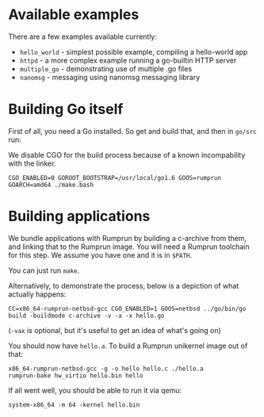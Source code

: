 Available examples
==================

There are a few examples available currently:

- `hello_world` - simplest possible example, compiling a hello-world app
- `httpd` - a more complex example running a go-builtin HTTP server
- `multiple_go` - demonstrating use of multiple .go files
- `nanomsg` - messaging using nanomsg messaging library

Building Go itself
==================

First of all, you need a Go installed. So get and build that, and then in `go/src` run:

We disable CGO for the build process because of a known incompability with the linker. 

```
CGO_ENABLED=0 GOROOT_BOOTSTRAP=/usr/local/go1.6 GOOS=rumprun GOARCH=amd64 ./make.bash
```

Building applications
=====================

We bundle applications with Rumprun by building a c-archive from them,
and linking that to the Rumprun image.  You will need a Rumprun toolchain
for this step.  We assume you have one and it is in `$PATH`.

You can just run `make`.

Alternatively, to demonstrate the process, below is a depiction of what
actually happens:

```
CC=x86_64-rumprun-netbsd-gcc CGO_ENABLED=1 GOOS=netbsd ../go/bin/go build -buildmode c-archive -v -a -x hello.go
```

(`-vax` is optional, but it's useful to get an idea of what's going on)

You should now have `hello.a`.  To build a Rumprun unikernel image out
of that:

```
x86_64-rumprun-netbsd-gcc -g -o hello hello.c ./hello.a
rumprun-bake hw_virtio hello.bin hello
```

If all went well, you should be able to run it via qemu:

```
system-x86_64 -m 64 -kernel hello.bin
```
